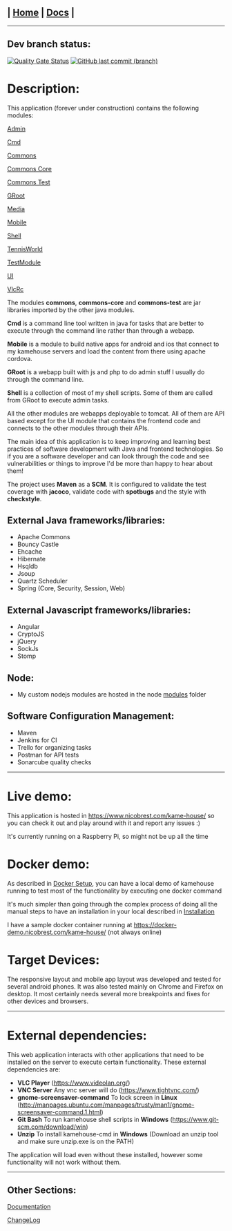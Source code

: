 | [Home](/README.md) | [Docs](/docs/README.md) |
---------------------------------------------------------------

*********************

## Dev branch status:

[![Quality Gate Status](https://sonarcloud.io/api/project_badges/measure?branch=dev&project=nbrest_kamehouse&metric=alert_status)](https://sonarcloud.io/dashboard?id=nbrest_kamehouse&branch=dev)
[![GitHub last commit (branch)](https://img.shields.io/github/last-commit/nbrest/kamehouse/dev)](https://github.com/nbrest/kamehouse/tree/dev)

# Description:

This application (forever under construction) contains the following modules: 

[Admin](/kamehouse-admin/README.md)

[Cmd](/kamehouse-cmd/README.md)

[Commons](/kamehouse-commons/README.md)

[Commons Core](/kamehouse-commons-core/README.md)

[Commons Test](/kamehouse-commons-test/README.md)

[GRoot](/kamehouse-groot/README.md)

[Media](/kamehouse-media/README.md)

[Mobile](/kamehouse-mobile/README.md)

[Shell](/kamehouse-shell/README.md)

[TennisWorld](/kamehouse-tennisworld/README.md)

[TestModule](/kamehouse-testmodule/README.md)

[UI](/kamehouse-ui/README.md)

[VlcRc](/kamehouse-vlcrc/README.md)

The modules **commons**, **commons-core** and **commons-test** are jar libraries imported by the other java modules. 

**Cmd** is a command line tool written in java for tasks that are better to execute through the command
 line rather than through a webapp.

**Mobile** is a module to build native apps for android and ios that connect to my kamehouse servers and load the content from there using apache cordova.

**GRoot** is a webapp built with js and php to do admin stuff I usually do through the command line.

**Shell** is a collection of most of my shell scripts. Some of them are called from GRoot to execute admin tasks.

All the other modules are webapps deployable to tomcat.
All of them are API based except for the UI module that contains the frontend code and connects
 to the other modules through their APIs.

The main idea of this application is to keep improving and learning best practices of software
 development with Java and frontend technologies. 
 So if you are a software developer and can look through the code and see vulnerabilities or
  things to improve I'd be more than happy to hear about them!

The project uses **Maven** as a **SCM**. It is configured to validate the test coverage with **jacoco**, validate code with **spotbugs** and the style with **checkstyle**.

## External Java frameworks/libraries:

* Apache Commons
* Bouncy Castle
* Ehcache
* Hibernate
* Hsqldb
* Jsoup
* Quartz Scheduler
* Spring (Core, Security, Session, Web)

## External Javascript frameworks/libraries:

* Angular
* CryptoJS
* jQuery
* SockJs
* Stomp

## Node:

- My custom nodejs modules are hosted in the node [modules](/node/modules/) folder

## Software Configuration Management:

* Maven 
* Jenkins for CI
* Trello for organizing tasks
* Postman for API tests
* Sonarcube quality checks

*********************

# Live demo:

This application is hosted in https://www.nicobrest.com/kame-house/ so you can check it out and play around with it and report any issues :) 

It's currently running on a Raspberry Pi, so might not be up all the time

# Docker demo:

As described in [Docker Setup](/docs/docker/docker-setup.md), you can have a local demo of kamehouse running to test most of the functionality by executing one docker command

It's much simpler than going through the complex process of doing all the manual steps to have an installation in your local described in [Installation](/docs/installation/installation.md)

I have a sample docker container running at https://docker-demo.nicobrest.com/kame-house/ (not always online)

# Target Devices:

The responsive layout and mobile app layout was developed and tested for several android phones. It was also tested mainly on Chrome and Firefox on desktop. It most certainly needs several more breakpoints and fixes for other devices and browsers.

*********************

# External dependencies:

This web application interacts with other applications that need to be installed on the server to execute certain functionality. These external dependencies are:

* **VLC Player** (https://www.videolan.org/)
* **VNC Server** Any vnc server will do (https://www.tightvnc.com/)
* **gnome-screensaver-command** To lock screen in **Linux** (http://manpages.ubuntu.com/manpages/trusty/man1/gnome-screensaver-command.1.html)
* **Git Bash** To run kamehouse shell scripts in **Windows** (https://www.git-scm.com/download/win)
* **Unzip** To install kamehouse-cmd in **Windows** (Download an unzip tool and make sure unzip.exe is on the PATH)

The application will load even without these installed, however some functionality will not work without them.

*********************

## Other Sections:

[Documentation](/docs/README.md)

[ChangeLog](/changelog.md)
